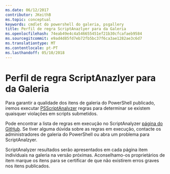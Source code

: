 ```yaml
---
ms.date: 06/12/2017
contributor: JKeithB
ms.topic: conceptual
keywords: cmdlet do powershell do galeria, psgallery
title: Perfil de regra ScriptAnazlyer para da Galeria
ms.openlocfilehash: 74eab49e4c4a546655451ef21b30cfcafaeb9584
ms.sourcegitcommit: e9ad4d85fd7eb72fb5bc37f6ca3ae1282ae3c6d7
ms.translationtype: MT
ms.contentlocale: pt-PT
ms.lasthandoff: 05/10/2018
---
```

# <a name="scriptanazlyer-rule-profile-for-gallery"></a>Perfil de regra ScriptAnazlyer para da Galeria

Para garantir a qualidade dos itens de galeria do PowerShell publicado, iremos executar [PSScriptAnalyzer](https://github.com/PowerShell/PSScriptAnalyzer) regras para determinar se existem quaisquer violações em scripts submetidos.

Pode encontrar a lista de regras em execução no ScriptAnalyzer [página do GitHub](https://github.com/PowerShell/PSScriptAnalyzer/blob/development/Engine/Settings/PSGallery.psd1).
Se tiver alguma dúvida sobre as regras em execução, contacte os administradores de galeria do PowerShell ou abra um problema para ScriptAnalzyer.

ScriptAnalyzer resultados serão apresentados em cada página item individuais na galeria na versão próximas. Aconselhamo-os proprietários de item marque os itens para se certificar de que não existirem erros graves nos itens publicados.